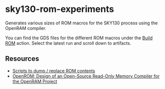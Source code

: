# sky130-rom-experiments

Generates various sizes of ROM macros for the SKY130 process using the OpenRAM compiler.

You can find the GDS files for the different ROM macros under the [Build ROM](https://github.com/TinyTapeout/sky130-rom-experiments/actions/workflows/openrom.yaml) action. Select the latest run and scroll down to artifacts.

## Resources

* [Scripts to dump / replace ROM contents](rom_utils/)
* [OpenROM: Design of an Open-Source Read-Only Memory
Compiler for the OpenRAM Project](https://github.com/polymerizedsage/OpenROM_resources/blob/master/Sage_Walker_OpenROM.pdf)
